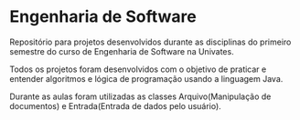# Engenharia de Software

Repositório para projetos desenvolvidos durante as disciplinas do primeiro semestre do curso de Engenharia de Software na Univates.

Todos os projetos foram desenvolvidos com o objetivo de praticar e entender algoritmos e lógica de programação usando a linguagem Java.

Durante as aulas foram utilizadas as classes Arquivo(Manipulação de documentos) e Entrada(Entrada de dados pelo usuário).
